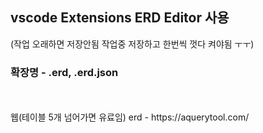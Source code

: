## vscode Extensions ERD Editor 사용  
(작업 오래하면 저장안됨 작업중 저장하고 한번씩 껏다 켜야됨 ㅜㅜ)
### 확장명 - .erd, .erd.json  
<br>
<br>
웹(테이블 5개 넘어가면 유료임) erd - https://aquerytool.com/